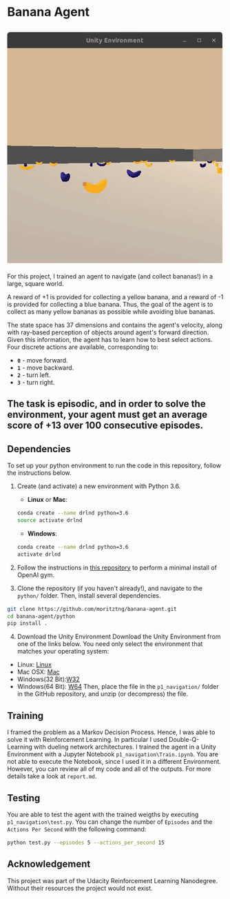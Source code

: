 # Banana Agent
![Banana](banana.gif)
---
For this project, I trained an agent to navigate (and collect bananas!) in a large, square world.  

A reward of +1 is provided for collecting a yellow banana, and a reward of -1 is provided for collecting a blue banana.  Thus, the goal of the agent is to collect as many yellow bananas as possible while avoiding blue bananas.  

The state space has 37 dimensions and contains the agent's velocity, along with ray-based perception of objects around agent's forward direction.  Given this information, the agent has to learn how to best select actions.  Four discrete actions are available, corresponding to:
- **`0`** - move forward.
- **`1`** - move backward.
- **`2`** - turn left.
- **`3`** - turn right.

The task is episodic, and in order to solve the environment, your agent must get an average score of +13 over 100 consecutive episodes.
--- 

## Dependencies

To set up your python environment to run the code in this repository, follow the instructions below.

1. Create (and activate) a new environment with Python 3.6.

	- __Linux__ or __Mac__: 
	```bash
	conda create --name drlnd python=3.6
	source activate drlnd
	```
	- __Windows__: 
	```bash
	conda create --name drlnd python=3.6 
	activate drlnd
	```
	
2. Follow the instructions in [this repository](https://github.com/openai/gym) to perform a minimal install of OpenAI gym.  
	
3. Clone the repository (if you haven't already!), and navigate to the `python/` folder.  Then, install several dependencies.
```bash
git clone https://github.com/moritztng/banana-agent.git
cd banana-agent/python
pip install .
```

4. Download the Unity Environment
Download the Unity Environment from one of the links below. You need only select the environment that matches your operating system:
- Linux: [Linux](https://s3-us-west-1.amazonaws.com/udacity-drlnd/P1/Banana/Banana_Linux.zip)
- Mac OSX: [Mac](https://s3-us-west-1.amazonaws.com/udacity-drlnd/P1/Banana/Banana.app.zip)
- Windows(32 Bit):[W32](https://s3-us-west-1.amazonaws.com/udacity-drlnd/P1/Banana/Banana_Windows_x86.zip)
- Windows(64 Bit): [W64](https://s3-us-west-1.amazonaws.com/udacity-drlnd/P1/Banana/Banana_Windows_x86_64.zip)
Then, place the file in the `p1_navigation/` folder in the GitHub repository, and unzip (or decompress) the file.


## Training 

I framed the problem as a Markov Decision Process. Hence, I was able to solve it with Reinforcement Learning. In particular I used Double-Q-Learning with dueling network architectures. I trained the agent in a Unity Environment with a Jupyter Notebook `p1_navigation\Train.ipynb`. You are not able to execute the Notebook, since I used it in a different Environment. However, you can review all of my code and all of the outputs. For more details take a look at `report.md`.

## Testing 
You are able to test the agent with the trained weigths by executing `p1_navigation\test.py`. 
You can change the number of `Episodes` and the `Actions Per Second` with the following command:
```bash
python test.py --episodes 5 --actions_per_second 15
```

## Acknowledgement
This project was part of the Udacity Reinforcement Learning Nanodegree. Without their resources the project would not exist. 

